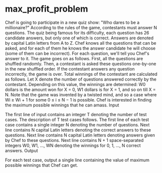 # max_profit_problem
Chef is going to participate in a new quiz show: "Who dares to be a millionaire?"
According to the rules of the game, contestants must answer N questions. The quiz being famous for its difficulty, each question has 26 candidate answers, but only one of which is correct. Answers are denoted by capital Latin letters from A to Z. Chef knows all the questions that can be asked, and for each of them he knows the answer candidate he will choose (some of them can be incorrect). For each question, we'll tell you Chef's answer to it.
The game goes on as follows. First, all the questions are shuffled randomly. Then, a contestant is asked these questions one-by-one in the new shuffled order. If the contestant answers any question incorrectly, the game is over. Total winnings of the contestant are calculated as follows. Let X denote the number of questions answered correctly by the contestant. Depending on this value, the winnings are determined: W0 dollars is the amount won for X = 0, W1 dollars is for X = 1, and so on till X = N. Note that the game was invented by a twisted mind, and so a case where Wi ≥ Wi + 1 for some 0 ≤ i ≤ N − 1 is possible.
Chef is interested in finding the maximum possible winnings that he can amass.
Input

The first line of input contains an integer T denoting the number of test cases. The description of T test cases follows.
The first line of each test case contains a single integer N denoting the number of questions.
Next line contains N capital Latin letters denoting the correct answers to these questions.
Next line contains N capital Latin letters denoting answers given by Chef to these questions.
Next line contains N + 1 space-separated integers W0, W1, ..., WN denoting the winnings for 0, 1, ..., N correct answers.
Output

For each test case, output a single line containing the value of maximum possible winnings that Chef can get.
